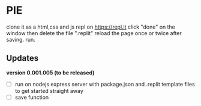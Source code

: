 # PIE
clone it as a html,css and js repl on https://repl.it
click "done" on the window
then delete the file ".replit"
reload the page once or twice after saving.
run.

## Updates
**version 0.001.005 (to be released)**
- [ ] run on nodejs express server with package.json and .replit template files to get started straight away
- [ ] save function
